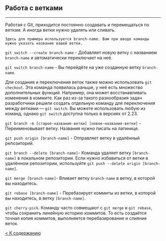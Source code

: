 ## Работа с ветками
---
Работая с Git, приходится постоянно создавать и перемещаться по веткам. А иногда ветки нужно удалять или сливать.
```
Здесь для примера используется branch-name. Вам при вводе команды нужно указать название вашей ветки.
```
 `git switch --create branch-name` - Добавляет новую ветку с названием `branch-name` и автоматически переключает на неё.

 `git switch branch-name` - Вы перейдёте на уже созданную ветку `branch-name`.

 Для создания и переключения веток также можно использовать
`git checkout`. Эта команда появилась раньше, у неё есть множество дополнительных функций. Например, она может восстанавливать изменения в коммите. Как раз из-за такого разнообразия задач разработчики решили создать отдельную команду для переключения между ветками — `git switch`. Вы можете использовать любую из команд, однако `git switch` доступна только в версиях от 2.23.

`git branch -m [старое-название-ветки] [новое-название-ветки]` - Переименовывает ветку. Названия нужно писать на латинице.

`git push origin [branch-name]` - Отправляет ветку в удалённый репозиторий.

`git branch --delete [branch-name]`- Команда удаляет ветку `[branch-name]` в локальном репозитории. Если нужно избавиться от ветки в удалённом репозитории, используйте `git push --delete origin [branch-name]`.

`git merge [branch-name]`- Вливает ветку `branch-name` в ветку, в которой вы находитесь.

`git rebase [branch-name]` - Перебазирует коммиты из ветки, в которой вы находитесь, в ветку `[branch-name]`.

`git cherry-pick`. Команду часто совмещают с `git merge` и `git rebase`, чтобы сохранить линейную историю коммитов. То есть создаётся точная копия коммитов, выполняется перебазирование и слияние веток.

[< К содержанию](Readme.md)